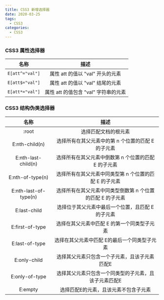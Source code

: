 ```yaml
---
title: CSS3 新增选择器
date: 2020-03-25
tags:
  - CSS3
categories:
  - CSS3
---
```


### CSS3 属性选择器

|名称|描述|
|:-:|:-:|
|`E[att^="val"]`|属性 att 的值以 "val" 开头的元素|
|`E[att$="val"]`|属性 att 的值以 "val" 结尾的元素|
|`E[att*="val"]`|属性 att 的值包含 "val" 字符串的元素|

### CSS3 结构伪类选择器

|名称|描述|
|:-:|:-:|
|:root|选择匹配文档的根元素|
|E:nth-child(n)|选择所有在其父元素中的第 n 个位置的匹配 E 的子元素|
|E:nth-last-child(n)|选择所有在其父元素中倒数第 n 个位置的匹配 E 的子元素|
|E:nth-of-type(n)|选择所有在其父元素中同类型第 n 个位置的匹配 E 的子元素|
|E:nth-last-of-type(n)|选择所有在其父元素中同类型倒数第 n 个位置的匹配 E 的子元素|
|E:last-child|选择位于其父元素中最后一个位置，且匹配 E 的子元素|
|E:first-of-type|选择在其父元素中匹配 E 的第一个同类型子元素|
|E:last-of-type|选择在其父元素中匹配 E的最后一个同类型子元素 |
|E:only-child|选择其父元素只包含一个子元素，且该子元素匹配E|
|E:only-of-type|选择其父元素只包含一个同类型的子元素，且该子元素匹配E|
|E:empty|选择匹配E的元素，且该元素不包含子元素|

